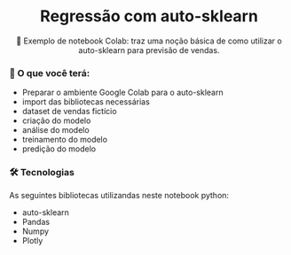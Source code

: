 <h1 align="center">Regressão com auto-sklearn</h1>
<p align="center">🚀 Exemplo de notebook Colab: traz uma noção básica de como utilizar o auto-sklearn para previsão de vendas.</p>

### 🎲 O que você terá:

- Preparar o ambiente Google Colab para o auto-sklearn
- import das bibliotecas necessárias
- dataset de vendas fictício
- criação do modelo 
- análise do modelo
- treinamento do modelo
- predição do modelo


### 🛠 Tecnologias

As seguintes bibliotecas utilizandas neste notebook python:

- auto-sklearn
- Pandas
- Numpy
- Plotly
